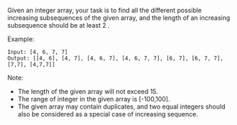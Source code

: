 Given an integer array, your task is to find all the different possible increasing subsequences of the given array, and the length of an increasing subsequence should be at least 2 .

Example:

~~~
Input: [4, 6, 7, 7]
Output: [[4, 6], [4, 7], [4, 6, 7], [4, 6, 7, 7], [6, 7], [6, 7, 7], [7,7], [4,7,7]]
~~~

Note:

* The length of the given array will not exceed 15.
* The range of integer in the given array is [-100,100].
* The given array may contain duplicates, and two equal integers should also be considered as a special case of increasing sequence.
